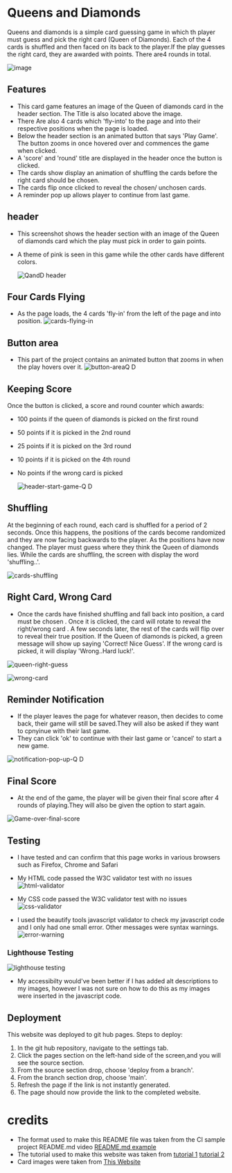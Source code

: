 
# Queens and Diamonds

Queens and diamonds is a simple card guessing game in which th player must guess and pick the right card (Queen of Diamonds). Each of the 4 cards is shuffled and then faced on its back to the player.If the play guesses the right card, they are awarded with points. There are4 rounds in total.

![image](https://user-images.githubusercontent.com/110638513/201011587-9bb162bb-d95b-43ac-8e2c-fed0e944721c.png)
## Features

* This card game features an image of the Queen of diamonds card in the header section. The Title is also located above the image.
* There Are also 4 cards which 'fly-into' to the page and into their respective positions when the page is loaded.
* Below the header section is an animated button that says 'Play Game'. The button zooms in once hovered over and commences the game when clicked.
* A 'score' and 'round' title are displayed in the header once the button is clicked.
* The cards show display an animation of shuffling the cards before the right card should be chosen.
* The cards flip once clicked to reveal the chosen/ unchosen cards.
* A reminder pop up allows player to continue from last game.

## header
* This screenshot shows the header section with an image of the Queen of diamonds card which the play must pick in order to gain points.
* A theme of pink is seen in this game while the other cards have different colors.

    ![QandD header](https://user-images.githubusercontent.com/110638513/201012091-5e4f1f84-d908-4ca2-ad67-cf767f1189bc.PNG)

## Four Cards Flying
 * As the page loads, the 4 cards 'fly-in' from the left of the page and into position.
               ![cards-flying-in](https://user-images.githubusercontent.com/110638513/201000357-6c23243d-ced2-40e9-b875-cbfea61cce38.PNG)


## Button area 
* This part of the project contains an animated button that zooms in when the play hovers over it.
              ![button-areaQ D](https://user-images.githubusercontent.com/110638513/200999878-d6f1249f-9749-4154-97a9-e72c3a9bb4ce.PNG)

## Keeping Score

Once the button is clicked, a score and round counter which awards:

* 100 points if the queen of diamonds is picked on the first round
* 50 points if it is picked in the 2nd round
* 25 points if it is picked on the 3rd round
* 10 points if it is picked on the 4th round
* No points if the wrong card is picked 

    ![header-start-game-Q D](https://user-images.githubusercontent.com/110638513/201002063-aca90758-8c99-48b0-bce9-ed134eda346e.PNG)

## Shuffling
At the beginning of each round, each card is shuffled for a period of 2 seconds. Once this happens, the positions of the cards become randomized and they are now facing backwards to the player.
As the positions have now changed. The player must guess where they think the Queen of diamonds lies. While the cards are shuffling, the screen with display the word 'shuffling..'.

![cards-shuffling](https://user-images.githubusercontent.com/110638513/201002653-b705d1f1-5dc4-482a-a6da-4b998c80797c.PNG)

## Right Card, Wrong Card

* Once the cards have finished shuffling and fall back into position, a card must be chosen . Once it is clicked, the card will rotate to reveal the right/wrong card . A few seconds later, the rest of the cards will flip over to reveal their true position.
If the Queen of diamonds is picked, a green message will show up saying 'Correct! Nice Guess'. If the wrong card is picked, it will display 'Wrong..Hard luck!'.


![queen-right-guess](https://user-images.githubusercontent.com/110638513/201002675-3a35702b-fb66-4620-83a4-009b232d1207.PNG)

![wrong-card](https://user-images.githubusercontent.com/110638513/201003778-8e617a77-fd4e-406f-a77e-4d590966d221.PNG)

## Reminder Notification

* If the player leaves the page for whatever reason, then decides to come back, their game will still be saved.They will also be asked if they want to cpnyinue with their last game.
* They can click 'ok' to continue with their last game or 'cancel' to start a new game.

![notification-pop-up-Q D](https://user-images.githubusercontent.com/110638513/201004969-c17f03b8-ddd3-4240-8ed8-b3d574450f8d.PNG)

## Final Score

* At the end of the game, the player will be given their final score after 4 rounds of playing.They will also be given the option to start again.

![Game-over-final-score](https://user-images.githubusercontent.com/110638513/201005231-367ce592-9158-45bc-8c06-e11d1c18d5e1.PNG)

## Testing 

* I have tested and can confirm that this page works in various browsers such as Firefox, Chrome and Safari

* My HTML code passed the  W3C validator test with no issues
![html-validator](https://user-images.githubusercontent.com/110638513/201006122-2bd3dd21-b693-41e3-88f7-bbb884d9dcfd.PNG)

*  My CSS code passed the  W3C validator test with no issues
![css-validator](https://user-images.githubusercontent.com/110638513/201006227-2fb6eccd-1e7d-411c-aad9-aa8be8b49ae0.PNG)

* I used the beautify tools javascript validator to check my javascript code and I only had one small error. Other messages were syntax warnings.
![error-warning](https://user-images.githubusercontent.com/110638513/201007074-d598ab9d-0b6a-4d4f-a6f2-4e5f82b80fee.PNG)

### Lighthouse Testing

![lighthouse testing](https://user-images.githubusercontent.com/110638513/201007914-f9ff712f-1ec4-4082-b302-488413cf8fc9.PNG)
* My accessibilty would've been better if I has added alt descriptions to my images, however I was not sure on how to do this as my images were inserted in the javascript code.

## Deployment
This website was deployed to git hub pages.
Steps to deploy:

1. In the git hub repository, navigate to the settings tab.
2. Click the pages section on the left-hand side of the screen,and you will see the source section.
3. From the source section drop, choose 'deploy from a branch'.
4. From the branch section drop, choose 'main'.
5. Refresh the page if the link is not instantly generated.
6. The page should now provide the link to the completed website.

# credits 


* The format used to make this README file was taken from the CI sample project README.md video [README.md example](https://learn.codeinstitute.net/courses/course-v1:CodeInstitute+CSSE_PAGPPF+2021_Q2/courseware/66cf361c769a41d496f5001fae6f9be7/3b5cd5dc8313462aa5975a3c9b9a1a3c/)
* The tutorial used to make this website was taken from [tutorial 1](https://www.youtube.com/watch?v=uyVTJelJq0A&t=3216s)
                                                                [tutorial 2](https://www.youtube.com/watch?v=Pcf4F5xa1xs ) 
* Card images were taken from [This Website](https://game-icons.net/1x1/aussiesim/card-ace-diamonds.html#download )  
